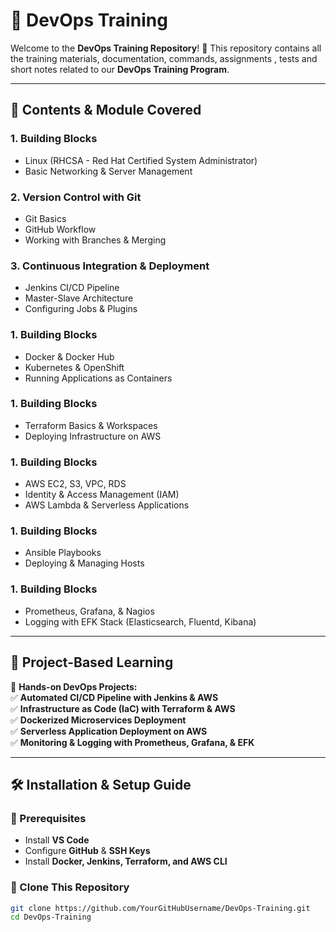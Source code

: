 # 🚀 DevOps Training   

Welcome to the **DevOps Training Repository**! 🎯 This repository contains all the training materials, documentation, commands, assignments , tests and short notes related to our **DevOps Training Program**.  

---

## 📌 **Contents & Module Covered**  

### **1. Building Blocks** 
- Linux (RHCSA - Red Hat Certified System Administrator)  
- Basic Networking & Server Management  

### **2. Version Control with Git**   
- Git Basics  
- GitHub Workflow  
- Working with Branches & Merging  

### **3. Continuous Integration & Deployment**  
- Jenkins CI/CD Pipeline  
- Master-Slave Architecture  
- Configuring Jobs & Plugins  

### **1. Building Blocks**  
- Docker & Docker Hub  
- Kubernetes & OpenShift  
- Running Applications as Containers  

### **1. Building Blocks**  
- Terraform Basics & Workspaces  
- Deploying Infrastructure on AWS  

### **1. Building Blocks**  
- AWS EC2, S3, VPC, RDS  
- Identity & Access Management (IAM)  
- AWS Lambda & Serverless Applications  

### **1. Building Blocks**  
- Ansible Playbooks  
- Deploying & Managing Hosts  

### **1. Building Blocks**  
- Prometheus, Grafana, & Nagios  
- Logging with EFK Stack (Elasticsearch, Fluentd, Kibana)  

---

## 📂 **Project-Based Learning**  
🚀 **Hands-on DevOps Projects:**  
✅ **Automated CI/CD Pipeline with Jenkins & AWS**  
✅ **Infrastructure as Code (IaC) with Terraform & AWS**  
✅ **Dockerized Microservices Deployment**  
✅ **Serverless Application Deployment on AWS**  
✅ **Monitoring & Logging with Prometheus, Grafana, & EFK**  

---

## 🛠 **Installation & Setup Guide**  
### **🔹 Prerequisites**  
- Install **VS Code**  
- Configure **GitHub** & **SSH Keys**  
- Install **Docker, Jenkins, Terraform, and AWS CLI**  

### **🔹 Clone This Repository**  
```sh
git clone https://github.com/YourGitHubUsername/DevOps-Training.git
cd DevOps-Training
